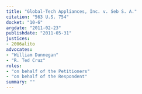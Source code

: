 ```yaml
---
title: "Global-Tech Appliances, Inc. v. Seb S. A."
citation: "563 U.S. 754"
docket: "10-6"
argdate: "2011-02-23"
publishdate: "2011-05-31"
justices:
- 2006alito
advocates:
- "William Dunnegan"
- "R. Ted Cruz"
roles:
- "on behalf of the Petitioners"
- "on behalf of the Respondent"
summary: ""
---
```



